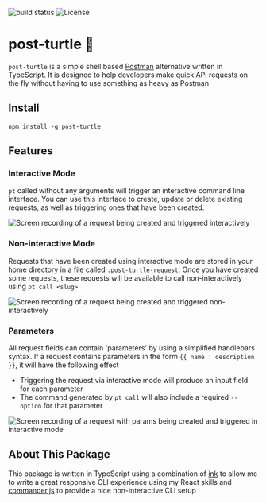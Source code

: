 ![build status](https://img.shields.io/github/actions/workflow/status/benwainwright/post-turtle/main.yaml)
![License](https://img.shields.io/npm/l/post-turtle)

# post-turtle 🐢

`post-turtle` is a simple shell based [Postman](https://www.postman.com/) alternative written in TypeScript. It is designed to help developers make quick API requests on the fly without having to use something as heavy as Postman

## Install

`npm install -g post-turtle`

## Features

### Interactive Mode

`pt` called without any arguments will trigger an interactive command line
interface. You can use this interface to create, update or delete existing
requests, as well as triggering ones that have been created.

![Screen recording of a request being created and triggered
interactively](./images/pt-interactive-create.gif)

### Non-interactive Mode

Requests that have been created using interactive mode are stored in your home
directory in a file called `.post-turtle-request`. Once you have created some
requests, these requests will be available to call
non-interactively using `pt call <slug>`

![Screen recording of a request being created and triggered
non-interactively](./images/non-interactive.gif)

### Parameters

All request fields can contain 'parameters' by using a simplified handlebars syntax. If a
request contains parameters in the form `{{ name : description }}`, it will have the following effect

- Triggering the request via interactive mode will produce an input field for
  each parameter
- The command generated by `pt call` will also include a required `--option` for
  that parameter

![Screen recording of a request with params being created and triggered in
interactive mode](./images/params-interactive.gif)

## About This Package

This package is written in TypeScript using a combination of [ink](https://github.com/vadimdemedes/ink) to allow me to write a great responsive CLI experience using my React skills and [commander.js](https://www.npmjs.com/package/commander) to provide a nice non-interactive CLI setup
